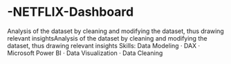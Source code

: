 # -NETFLIX-Dashboard
Analysis of the dataset by cleaning and modifying the dataset, thus drawing relevant insightsAnalysis of the dataset by cleaning and modifying the dataset, thus drawing relevant insights Skills: Data Modeling · DAX · Microsoft Power BI · Data Visualization · Data Cleaning
